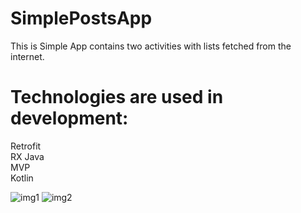 # SimplePostsApp
This is Simple App contains two activities with lists fetched from the internet.
# Technologies are used in development:
Retrofit <br> 
RX Java  <br> 
MVP  <br> 
Kotlin <br> 

![img1](https://i.imgur.com/sHYubxE.png)
![img2](https://i.imgur.com/wmHXvJy.png)
